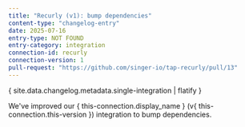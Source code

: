 ```yaml
---
title: "Recurly (v1): bump dependencies"
content-type: "changelog-entry"
date: 2025-07-16
entry-type: NOT FOUND
entry-category: integration
connection-id: recurly
connection-version: 1
pull-request: "https://github.com/singer-io/tap-recurly/pull/13"
---
```

{ site.data.changelog.metadata.single-integration | flatify }

We've improved our { this-connection.display_name } (v{ this-connection.this-version }) integration to bump dependencies.